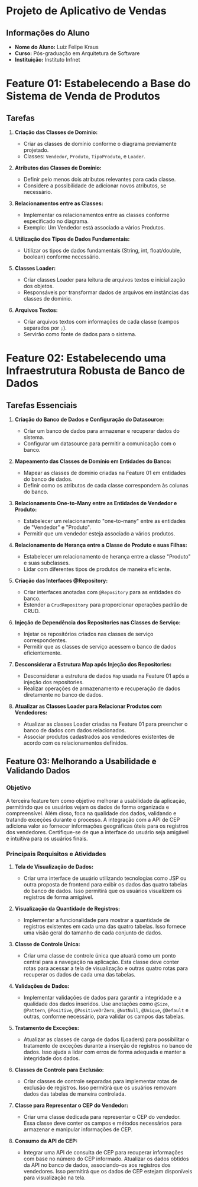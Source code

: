 # Projeto de Aplicativo de Vendas

## Informações do Aluno
- **Nome do Aluno:** Luiz Felipe Kraus
- **Curso:** Pós-graduação em Arquitetura de Software
- **Instituição:** Instituto Infnet


# Feature 01: Estabelecendo a Base do Sistema de Venda de Produtos

## Tarefas

1. **Criação das Classes de Domínio:**
   - Criar as classes de domínio conforme o diagrama previamente projetado.
   - Classes: `Vendedor`, `Produto`, `TipoProduto`, e `Loader`.

2. **Atributos das Classes de Domínio:**
   - Definir pelo menos dois atributos relevantes para cada classe.
   - Considere a possibilidade de adicionar novos atributos, se necessário.

3. **Relacionamentos entre as Classes:**
   - Implementar os relacionamentos entre as classes conforme especificado no diagrama.
   - Exemplo: Um Vendedor está associado a vários Produtos.

4. **Utilização dos Tipos de Dados Fundamentais:**
   - Utilizar os tipos de dados fundamentais (String, int, float/double, boolean) conforme necessário.

5. **Classes Loader:**
   - Criar classes Loader para leitura de arquivos textos e inicialização dos objetos.
   - Responsáveis por transformar dados de arquivos em instâncias das classes de domínio.

6. **Arquivos Textos:**
   - Criar arquivos textos com informações de cada classe (campos separados por `;`).
   - Servirão como fonte de dados para o sistema.

# Feature 02: Estabelecendo uma Infraestrutura Robusta de Banco de Dados

## Tarefas Essenciais

1. **Criação do Banco de Dados e Configuração do Datasource:**
   - Criar um banco de dados para armazenar e recuperar dados do sistema.
   - Configurar um datasource para permitir a comunicação com o banco.

2. **Mapeamento das Classes de Domínio em Entidades do Banco:**
   - Mapear as classes de domínio criadas na Feature 01 em entidades do banco de dados.
   - Definir como os atributos de cada classe correspondem às colunas do banco.

3. **Relacionamento One-to-Many entre as Entidades de Vendedor e Produto:**
   - Estabelecer um relacionamento "one-to-many" entre as entidades de "Vendedor" e "Produto".
   - Permitir que um vendedor esteja associado a vários produtos.

4. **Relacionamento de Herança entre a Classe de Produto e suas Filhas:**
   - Estabelecer um relacionamento de herança entre a classe "Produto" e suas subclasses.
   - Lidar com diferentes tipos de produtos de maneira eficiente.

5. **Criação das Interfaces @Repository:**
   - Criar interfaces anotadas com `@Repository` para as entidades do banco.
   - Estender a `CrudRepository` para proporcionar operações padrão de CRUD.

6. **Injeção de Dependência dos Repositories nas Classes de Serviço:**
   - Injetar os repositórios criados nas classes de serviço correspondentes.
   - Permitir que as classes de serviço acessem o banco de dados eficientemente.

7. **Desconsiderar a Estrutura Map após Injeção dos Repositories:**
   - Desconsiderar a estrutura de dados `Map` usada na Feature 01 após a injeção dos repositories.
   - Realizar operações de armazenamento e recuperação de dados diretamente no banco de dados.

8. **Atualizar as Classes Loader para Relacionar Produtos com Vendedores:**
   - Atualizar as classes Loader criadas na Feature 01 para preencher o banco de dados com dados relacionados.
   - Associar produtos cadastrados aos vendedores existentes de acordo com os relacionamentos definidos.

## Feature 03: Melhorando a Usabilidade e Validando Dados

### Objetivo

A terceira feature tem como objetivo melhorar a usabilidade da aplicação, permitindo que os usuários vejam os dados de forma organizada e compreensível. Além disso, foca na qualidade dos dados, validando e tratando exceções durante o processo. A integração com a API de CEP adiciona valor ao fornecer informações geográficas úteis para os registros dos vendedores. Certifique-se de que a interface do usuário seja amigável e intuitiva para os usuários finais.

### Principais Requisitos e Atividades

1. **Tela de Visualização de Dados:**
   - Criar uma interface de usuário utilizando tecnologias como JSP ou outra proposta de frontend para exibir os dados das quatro tabelas do banco de dados. Isso permitirá que os usuários visualizem os registros de forma amigável.

2. **Visualização da Quantidade de Registros:**
   - Implementar a funcionalidade para mostrar a quantidade de registros existentes em cada uma das quatro tabelas. Isso fornece uma visão geral do tamanho de cada conjunto de dados.

3. **Classe de Controle Única:**
   - Criar uma classe de controle única que atuará como um ponto central para a navegação na aplicação. Esta classe deve conter rotas para acessar a tela de visualização e outras quatro rotas para recuperar os dados de cada uma das tabelas.

4. **Validações de Dados:**
   - Implementar validações de dados para garantir a integridade e a qualidade dos dados inseridos. Use anotações como `@Size`, `@Pattern`, `@Positive`, `@PositiveOrZero`, `@NotNull`, `@Unique`, `@Default` e outras, conforme necessário, para validar os campos das tabelas.

5. **Tratamento de Exceções:**
   - Atualizar as classes de carga de dados (Loaders) para possibilitar o tratamento de exceções durante a inserção de registros no banco de dados. Isso ajuda a lidar com erros de forma adequada e manter a integridade dos dados.

6. **Classes de Controle para Exclusão:**
   - Criar classes de controle separadas para implementar rotas de exclusão de registros. Isso permitirá que os usuários removam dados das tabelas de maneira controlada.

7. **Classe para Representar o CEP do Vendedor:**
   - Criar uma classe dedicada para representar o CEP do vendedor. Essa classe deve conter os campos e métodos necessários para armazenar e manipular informações de CEP.

8. **Consumo da API de CEP:**
   - Integrar uma API de consulta de CEP para recuperar informações com base no número do CEP informado. Atualizar os dados obtidos da API no banco de dados, associando-os aos registros dos vendedores. Isso permitirá que os dados de CEP estejam disponíveis para visualização na tela.
